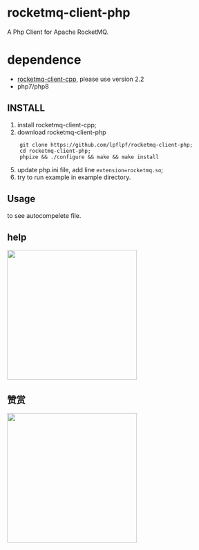 # rocketmq-client-php

A Php Client for Apache RocketMQ.   

# dependence
* [rocketmq-client-cpp](https://github.com/apache/rocketmq-client-cpp), please use version 2.2
* php7/php8

## INSTALL
1. install rocketmq-client-cpp; 
2. download rocketmq-client-php  
```shell
    git clone https://github.com/lpflpf/rocketmq-client-php;
    cd rocketmq-client-php;
    phpize && ./configure && make && make install
```
5. update php.ini file, add line `extension=rocketmq.so`;
6. try to run example in example directory.

## Usage
   to see autocompelete file.

## help

<img src="https://raw.githubusercontent.com/lpflpf/lpflpf.github.io/main/assets/images/wechat.jpg" width="300" >  

## 赞赏
<img src="https://raw.githubusercontent.com/lpflpf/lpflpf.github.io/main/assets/images/WechatIMG19005.jpg" width="300">

